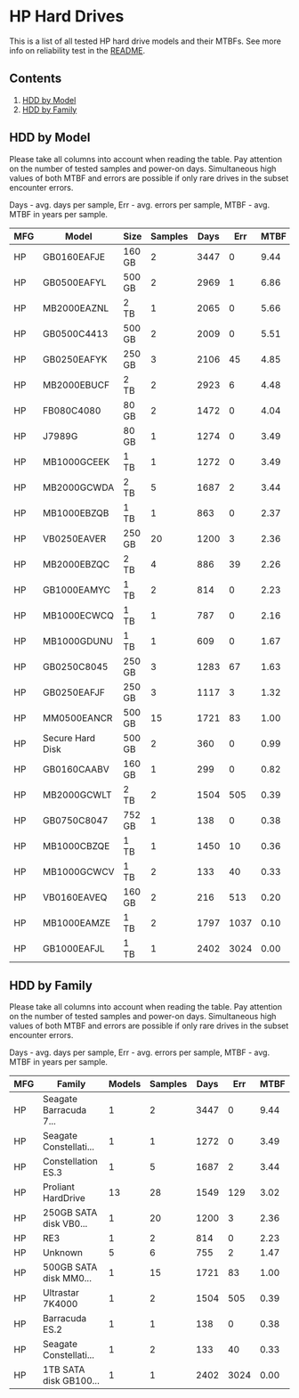 HP Hard Drives
==============

This is a list of all tested HP hard drive models and their MTBFs. See more
info on reliability test in the [README](https://github.com/linuxhw/SMART).

Contents
--------

1. [ HDD by Model  ](#hdd-by-model)
2. [ HDD by Family ](#hdd-by-family)

HDD by Model
------------

Please take all columns into account when reading the table. Pay attention on the
number of tested samples and power-on days. Simultaneous high values of both MTBF
and errors are possible if only rare drives in the subset encounter errors.

Days - avg. days per sample,
Err  - avg. errors per sample,
MTBF - avg. MTBF in years per sample.

| MFG       | Model              | Size   | Samples | Days  | Err   | MTBF |
|-----------|--------------------|--------|---------|-------|-------|------|
| HP        | GB0160EAFJE        | 160 GB | 2       | 3447  | 0     | 9.44   |
| HP        | GB0500EAFYL        | 500 GB | 2       | 2969  | 1     | 6.86   |
| HP        | MB2000EAZNL        | 2 TB   | 1       | 2065  | 0     | 5.66   |
| HP        | GB0500C4413        | 500 GB | 2       | 2009  | 0     | 5.51   |
| HP        | GB0250EAFYK        | 250 GB | 3       | 2106  | 45    | 4.85   |
| HP        | MB2000EBUCF        | 2 TB   | 2       | 2923  | 6     | 4.48   |
| HP        | FB080C4080         | 80 GB  | 2       | 1472  | 0     | 4.04   |
| HP        | J7989G             | 80 GB  | 1       | 1274  | 0     | 3.49   |
| HP        | MB1000GCEEK        | 1 TB   | 1       | 1272  | 0     | 3.49   |
| HP        | MB2000GCWDA        | 2 TB   | 5       | 1687  | 2     | 3.44   |
| HP        | MB1000EBZQB        | 1 TB   | 1       | 863   | 0     | 2.37   |
| HP        | VB0250EAVER        | 250 GB | 20      | 1200  | 3     | 2.36   |
| HP        | MB2000EBZQC        | 2 TB   | 4       | 886   | 39    | 2.26   |
| HP        | GB1000EAMYC        | 1 TB   | 2       | 814   | 0     | 2.23   |
| HP        | MB1000ECWCQ        | 1 TB   | 1       | 787   | 0     | 2.16   |
| HP        | MB1000GDUNU        | 1 TB   | 1       | 609   | 0     | 1.67   |
| HP        | GB0250C8045        | 250 GB | 3       | 1283  | 67    | 1.63   |
| HP        | GB0250EAFJF        | 250 GB | 3       | 1117  | 3     | 1.32   |
| HP        | MM0500EANCR        | 500 GB | 15      | 1721  | 83    | 1.00   |
| HP        | Secure Hard Disk   | 500 GB | 2       | 360   | 0     | 0.99   |
| HP        | GB0160CAABV        | 160 GB | 1       | 299   | 0     | 0.82   |
| HP        | MB2000GCWLT        | 2 TB   | 2       | 1504  | 505   | 0.39   |
| HP        | GB0750C8047        | 752 GB | 1       | 138   | 0     | 0.38   |
| HP        | MB1000CBZQE        | 1 TB   | 1       | 1450  | 10    | 0.36   |
| HP        | MB1000GCWCV        | 1 TB   | 2       | 133   | 40    | 0.33   |
| HP        | VB0160EAVEQ        | 160 GB | 2       | 216   | 513   | 0.20   |
| HP        | MB1000EAMZE        | 1 TB   | 2       | 1797  | 1037  | 0.10   |
| HP        | GB1000EAFJL        | 1 TB   | 1       | 2402  | 3024  | 0.00   |

HDD by Family
-------------

Please take all columns into account when reading the table. Pay attention on the
number of tested samples and power-on days. Simultaneous high values of both MTBF
and errors are possible if only rare drives in the subset encounter errors.

Days - avg. days per sample,
Err  - avg. errors per sample,
MTBF - avg. MTBF in years per sample.

| MFG       | Family                 | Models | Samples | Days  | Err   | MTBF |
|-----------|------------------------|--------|---------|-------|-------|------|
| HP        | Seagate Barracuda 7... | 1      | 2       | 3447  | 0     | 9.44   |
| HP        | Seagate Constellati... | 1      | 1       | 1272  | 0     | 3.49   |
| HP        | Constellation ES.3     | 1      | 5       | 1687  | 2     | 3.44   |
| HP        | Proliant HardDrive     | 13     | 28      | 1549  | 129   | 3.02   |
| HP        | 250GB SATA disk VB0... | 1      | 20      | 1200  | 3     | 2.36   |
| HP        | RE3                    | 1      | 2       | 814   | 0     | 2.23   |
| HP        | Unknown                | 5      | 6       | 755   | 2     | 1.47   |
| HP        | 500GB SATA disk MM0... | 1      | 15      | 1721  | 83    | 1.00   |
| HP        | Ultrastar 7K4000       | 1      | 2       | 1504  | 505   | 0.39   |
| HP        | Barracuda ES.2         | 1      | 1       | 138   | 0     | 0.38   |
| HP        | Seagate Constellati... | 1      | 2       | 133   | 40    | 0.33   |
| HP        | 1TB SATA disk GB100... | 1      | 1       | 2402  | 3024  | 0.00   |
